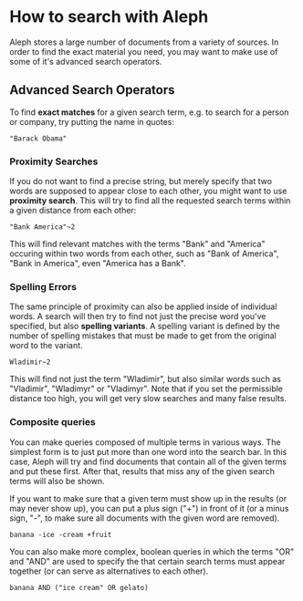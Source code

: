 # How to search with Aleph

Aleph stores a large number of documents from a variety of sources.
In order to find the exact material you need, you may want to make
use of some of it's advanced search operators.

## Advanced Search Operators

To find **exact matches** for a given search term, e.g.
to search for a person or company, try putting the name in quotes:

```
"Barack Obama"
```

### Proximity Searches

If you do not want to find a precise string, but merely specify that
two words are supposed to appear close to each other, you might want
to use **proximity search**. This will try to find all
the requested search terms within a given distance from each other:

```
"Bank America"~2
```

This will find relevant matches with the terms "Bank" and "America"
occuring within two words from each other, such as "Bank of America",
"Bank in America", even "America has a Bank".

### Spelling Errors

The same principle of proximity can also be applied inside of 
individual words. A search will then try to find not just the
precise word you've specified, but also **spelling variants**.
A spelling variant is defined by the number of spelling mistakes
that must be made to get from the original word to the variant.

```
Wladimir~2
```

This will find not just the term "Wladimir", but also similar words
such as "Vladimir", "Wladimyr" or "Vladimyr". Note that if you set the
permissible distance too high, you will get very slow searches and
many false results.

### Composite queries

You can make queries composed of multiple terms in various ways. The
simplest form is to just put more than one word into the search bar.
In this case, Aleph will try and find documents that contain all of
the given terms and put these first. After that, results that miss any
of the given search terms will also be shown.

If you want to make sure that a given term must show up in the results 
(or may never show up), you can put a plus sign ("+") in front of it 
(or a minus sign, "-", to make sure all documents with the given word
are removed).

```
banana -ice -cream +fruit
```

You can also make more complex, boolean queries in which the terms "OR"
and "AND" are used to specify the that certain search terms must appear
together (or can serve as alternatives to each other).

```
banana AND ("ice cream" OR gelato)
```

